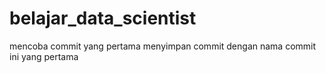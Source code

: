 # belajar_data_scientist

mencoba commit yang pertama
menyimpan commit dengan nama commit ini yang pertama

